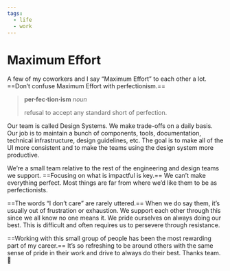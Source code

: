 ```yaml
---
tags:
  - life
  - work
---
```


# Maximum Effort

A few of my coworkers and I say “Maximum Effort” to each other a lot. ==Don’t confuse Maximum Effort with perfectionism.==

> **per·fec·tion·ism** *noun*
>
> refusal to accept any standard short of perfection.

Our team is called Design Systems. We make trade-offs on a daily basis. Our job is to maintain a bunch of components, tools, documentation, technical infrastructure, design guidelines, etc. The goal is to make all of the UI more consistent and to make the teams using the design system more productive.

We’re a small team relative to the rest of the engineering and design teams we support. ==Focusing on what is impactful is key.== We can’t make everything perfect. Most things are far from where we’d like them to be as perfectionists.

==The words “I don’t care” are rarely uttered.== When we do say them, it’s usually out of frustration or exhaustion. We support each other through this since we all know no one means it. We pride ourselves on always doing our best. This is difficult and often requires us to persevere through resistance.

==Working with this small group of people has been the most rewarding part of my career.== It’s so refreshing to be around others with the same sense of pride in their work and drive to always do their best. Thanks team.💖
